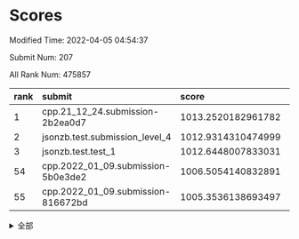 # Scores

Modified Time: 2022-04-05 04:54:37

Submit Num: 207

All Rank Num: 475857

| rank |               submit               |       score        |       sigma        | pk_num |
| :--- | :--------------------------------- | :----------------- | :----------------- | :----- |
| 1    | cpp.21_12_24.submission-2b2ea0d7   | 1013.2520182961782 | 0.8217970641684504 | 9193   |
| 2    | jsonzb.test.submission_level_4     | 1012.9314310474999 | 0.7958683256473024 | 9199   |
| 3    | jsonzb.test.test_1                 | 1012.6448007833031 | 0.8113856544855398 | 9194   |
| 54   | cpp.2022_01_09.submission-5b0e3de2 | 1006.5054140832891 | 0.733101607104635  | 9192   |
| 55   | cpp.2022_01_09.submission-816672bd | 1005.3536138693497 | 0.7352468636015953 | 9195   |


<details>
<summary>全部</summary>

| rank |                 submit                 |       score        |       sigma        | pk_num |
| :--- | :------------------------------------- | :----------------- | :----------------- | :----- |
| 1    | cpp.21_12_24.submission-2b2ea0d7       | 1013.2520182961782 | 0.8217970641684504 | 9193   |
| 2    | jsonzb.test.submission_level_4         | 1012.9314310474999 | 0.7958683256473024 | 9199   |
| 3    | jsonzb.test.test_1                     | 1012.6448007833031 | 0.8113856544855398 | 9194   |
| 4    | gobigger.level_3.submission_level_3_18 | 1011.8365409022247 | 0.7699880728320025 | 9197   |
| 5    | gobigger.level_3.submission_level_3_10 | 1011.6325940251021 | 0.763461944427207  | 9199   |
| 6    | gobigger.level_3.submission_level_3_12 | 1011.5202546161872 | 0.7874418832714142 | 9194   |
| 7    | gobigger.level_3.submission_level_3_26 | 1011.2511712286201 | 0.7575816845814661 | 9201   |
| 8    | gobigger.level_3.submission_level_3_45 | 1011.1632110799001 | 0.7483892902568036 | 9187   |
| 9    | gobigger.level_3.submission_level_3_11 | 1011.0697059306383 | 0.7597268232296654 | 9197   |
| 10   | gobigger.level_3.submission_level_3_13 | 1010.9569200724086 | 0.7862213354648214 | 9198   |
| 11   | gobigger.level_3.submission_level_3_4  | 1010.9463771328774 | 0.7436349629096698 | 9198   |
| 12   | gobigger.level_3.submission_level_3_8  | 1010.8498547641442 | 0.7828043579166469 | 9194   |
| 13   | gobigger.level_3.submission_level_3_1  | 1010.6445292138865 | 0.749834420897865  | 9196   |
| 14   | gobigger.level_3.submission_level_3_48 | 1010.6295863440635 | 0.7608303525285666 | 9203   |
| 15   | gobigger.level_3.submission_level_3_44 | 1010.5702326218556 | 0.7744164130346787 | 9195   |
| 16   | gobigger.level_3.submission_level_3_5  | 1010.5671316066221 | 0.7480222878458831 | 9190   |
| 17   | gobigger.level_3.submission_level_3_37 | 1010.5241179407601 | 0.7574963355632952 | 9197   |
| 18   | gobigger.level_3.submission_level_3_49 | 1010.5111779670689 | 0.7693159750828197 | 9199   |
| 19   | gobigger.level_3.submission_level_3_21 | 1010.4452262623719 | 0.7472030744559185 | 9194   |
| 20   | gobigger.level_3.submission_level_3_47 | 1010.3888125194097 | 0.7533796453860184 | 9194   |
| 21   | gobigger.level_3.submission_level_3_2  | 1010.3874819829695 | 0.7597016796028337 | 9194   |
| 22   | gobigger.level_3.submission_level_3_36 | 1010.3593692346526 | 0.750866080841294  | 9197   |
| 23   | gobigger.level_3.submission_level_3_32 | 1010.3291573102039 | 0.7749360747811703 | 9195   |
| 24   | gobigger.level_3.submission_level_3_35 | 1010.2856531759364 | 0.7459580995294443 | 9192   |
| 25   | gobigger.level_3.submission_level_3_31 | 1010.2627764079142 | 0.7509269677303715 | 9194   |
| 26   | gobigger.level_3.submission_level_3_0  | 1010.1992331767959 | 0.787047723518214  | 9193   |
| 27   | gobigger.level_3.submission_level_3_17 | 1010.1426766951233 | 0.7587027946350033 | 9198   |
| 28   | gobigger.level_3.submission_level_3_15 | 1010.061331697428  | 0.7896971304385005 | 9196   |
| 29   | gobigger.level_3.submission_level_3_34 | 1010.0411593539637 | 0.7483733298710571 | 9191   |
| 30   | gobigger.level_3.submission_level_3_23 | 1009.9109589686462 | 0.7535528696721397 | 9194   |
| 31   | gobigger.level_3.submission_level_3_22 | 1009.8084805798886 | 0.7558346255771956 | 9197   |
| 32   | gobigger.level_3.submission_level_3_41 | 1009.8012787557974 | 0.7573493748580551 | 9195   |
| 33   | gobigger.level_3.submission_level_3_3  | 1009.768114826051  | 0.753786945119699  | 9198   |
| 34   | gobigger.level_3.submission_level_3_19 | 1009.745163451702  | 0.7433965160691218 | 9200   |
| 35   | gobigger.level_3.submission_level_3_16 | 1009.7367935518264 | 0.7811723793397352 | 9196   |
| 36   | gobigger.level_3.submission_level_3_25 | 1009.7207953713558 | 0.7539095034417777 | 9193   |
| 37   | gobigger.level_3.submission_level_3_39 | 1009.5732823322928 | 0.7624955762735717 | 9197   |
| 38   | gobigger.level_3.submission_level_3_38 | 1009.5312133294364 | 0.7393175358926495 | 9195   |
| 39   | gobigger.level_3.submission_level_3_46 | 1009.4633402534275 | 0.7459613662868916 | 9192   |
| 40   | gobigger.level_3.submission_level_3_29 | 1009.444341893371  | 0.7717880961477888 | 9193   |
| 41   | gobigger.level_3.submission_level_3_43 | 1009.3906377119591 | 0.767347615308876  | 9197   |
| 42   | gobigger.level_3.submission_level_3_14 | 1009.2689248943    | 0.765321375805503  | 9197   |
| 43   | gobigger.level_3.submission_level_3_7  | 1009.1832867178485 | 0.7244046617752367 | 9191   |
| 44   | gobigger.level_3.submission_level_3_20 | 1008.9814186461607 | 0.7459476151772043 | 9198   |
| 45   | gobigger.level_3.submission_level_3_27 | 1008.9804558463036 | 0.7457472649619662 | 9192   |
| 46   | gobigger.level_3.submission_level_3_28 | 1008.9468755096169 | 0.733027003963173  | 9194   |
| 47   | gobigger.level_3.submission_level_3_40 | 1008.9284653896336 | 0.7241097199481866 | 9196   |
| 48   | gobigger.level_3.submission_level_3_42 | 1008.912513646711  | 0.7581466444426631 | 9197   |
| 49   | gobigger.level_3.submission_level_3_9  | 1008.8835976977491 | 0.7551621839802181 | 9194   |
| 50   | gobigger.level_3.submission_level_3_30 | 1008.7404259927672 | 0.7336768941657666 | 9196   |
| 51   | gobigger.level_3.submission_level_3_33 | 1008.6979710186124 | 0.7392453576306972 | 9192   |
| 52   | gobigger.level_3.submission_level_3_6  | 1008.5654043358832 | 0.7776260236221366 | 9197   |
| 53   | gobigger.level_3.submission_level_3_24 | 1008.361014916988  | 0.7362136099764633 | 9194   |
| 54   | cpp.2022_01_09.submission-5b0e3de2     | 1006.5054140832891 | 0.733101607104635  | 9192   |
| 55   | cpp.2022_01_09.submission-816672bd     | 1005.3536138693497 | 0.7352468636015953 | 9195   |
| 56   | gobigger.level_1.submission_level_1_24 | 1005.0036376420528 | 0.7072033235464152 | 9198   |
| 57   | gobigger.level_1.submission_level_1_28 | 1004.6212621768511 | 0.7227399664343347 | 9197   |
| 58   | gobigger.level_1.submission_level_1_36 | 1004.6028440373021 | 0.716756280913386  | 9192   |
| 59   | gobigger.level_1.submission_level_1_5  | 1004.359643888882  | 0.7239443233251308 | 9198   |
| 60   | gobigger.level_1.submission_level_1_40 | 1004.2626826054667 | 0.7163106549625443 | 9192   |
| 61   | gobigger.level_1.submission_level_1_34 | 1004.1806463826458 | 0.7095174599288445 | 9195   |
| 62   | gobigger.level_1.submission_level_1_32 | 1004.1547356743704 | 0.7218807531793494 | 9190   |
| 63   | gobigger.level_1.submission_level_1_31 | 1004.0138097872062 | 0.7131432291147897 | 9198   |
| 64   | gobigger.level_1.submission_level_1_3  | 1003.8479551545352 | 0.7192753803641596 | 9195   |
| 65   | gobigger.level_1.submission_level_1_47 | 1003.8180473646307 | 0.7176778983839809 | 9198   |
| 66   | gobigger.level_1.submission_level_1_16 | 1003.7827651070743 | 0.7117667795044041 | 9195   |
| 67   | gobigger.level_1.submission_level_1_26 | 1003.6769124850508 | 0.7145162024594642 | 9196   |
| 68   | gobigger.level_1.submission_level_1_22 | 1003.6229854062223 | 0.7165008436987207 | 9198   |
| 69   | gobigger.level_1.submission_level_1_23 | 1003.6071359529121 | 0.7203800867865451 | 9200   |
| 70   | gobigger.level_1.submission_level_1_29 | 1003.5947982643708 | 0.7108928736726426 | 9198   |
| 71   | gobigger.level_1.submission_level_1_17 | 1003.5590920351073 | 0.7196902042415753 | 9195   |
| 72   | gobigger.level_1.submission_level_1_21 | 1003.4536597198218 | 0.7171603337798009 | 9194   |
| 73   | gobigger.level_1.submission_level_1_12 | 1003.4104257583743 | 0.716080262074872  | 9195   |
| 74   | gobigger.level_1.submission_level_1_7  | 1003.366023118838  | 0.7169478549470218 | 9199   |
| 75   | gobigger.level_1.submission_level_1_13 | 1003.2351937080623 | 0.7190316205915803 | 9193   |
| 76   | gobigger.level_1.submission_level_1_10 | 1003.2120089408722 | 0.7166407357193358 | 9193   |
| 77   | gobigger.level_1.submission_level_1_46 | 1003.2053904607925 | 0.7063705691310151 | 9191   |
| 78   | gobigger.level_1.submission_level_1_38 | 1003.1932588547495 | 0.7020557827953491 | 9197   |
| 79   | gobigger.level_1.submission_level_1_11 | 1003.1838497959632 | 0.7167182143616403 | 9198   |
| 80   | gobigger.level_1.submission_level_1_2  | 1003.1215707607585 | 0.7092572571038572 | 9194   |
| 81   | gobigger.level_1.submission_level_1_37 | 1003.0992362384441 | 0.7109745627878273 | 9193   |
| 82   | gobigger.level_1.submission_level_1_9  | 1003.0913331676871 | 0.7090823564063699 | 9196   |
| 83   | gobigger.level_1.submission_level_1_49 | 1003.0184594640325 | 0.7155355380040843 | 9197   |
| 84   | gobigger.level_1.submission_level_1_8  | 1002.9962357310493 | 0.7091975590838557 | 9196   |
| 85   | gobigger.level_1.submission_level_1_25 | 1002.8921277177823 | 0.7172023829650085 | 9192   |
| 86   | gobigger.level_1.submission_level_1_4  | 1002.8709947241882 | 0.7069313695899404 | 9195   |
| 87   | gobigger.level_1.submission_level_1_6  | 1002.8646849016123 | 0.7284222788420266 | 9186   |
| 88   | gobigger.level_1.submission_level_1_14 | 1002.8587819870103 | 0.7175176587178884 | 9195   |
| 89   | gobigger.level_1.submission_level_1_39 | 1002.8412248998283 | 0.7128312938526746 | 9195   |
| 90   | gobigger.level_1.submission_level_1_19 | 1002.8178325312682 | 0.72544815309481   | 9195   |
| 91   | gobigger.level_1.submission_level_1_48 | 1002.8158799080545 | 0.7167063101019503 | 9200   |
| 92   | gobigger.level_1.submission_level_1_15 | 1002.7923545330541 | 0.726528257873235  | 9194   |
| 93   | gobigger.level_1.submission_level_1_41 | 1002.7868579194749 | 0.7036373251120173 | 9193   |
| 94   | gobigger.level_1.submission_level_1_42 | 1002.7686064387959 | 0.711209853534504  | 9194   |
| 95   | gobigger.level_1.submission_level_1_33 | 1002.7570079655667 | 0.7064316105843602 | 9195   |
| 96   | gobigger.level_1.submission_level_1_30 | 1002.5566273238359 | 0.721069507800906  | 9197   |
| 97   | gobigger.level_1.submission_level_1_18 | 1002.5501951062402 | 0.7251329906879693 | 9197   |
| 98   | gobigger.level_1.submission_level_1_27 | 1002.5189059612779 | 0.708014239078782  | 9189   |
| 99   | gobigger.level_1.submission_level_1_43 | 1002.4910329255287 | 0.7121020688176106 | 9190   |
| 100  | gobigger.level_1.submission_level_1_45 | 1002.4118775474683 | 0.7055770629070386 | 9193   |
| 101  | gobigger.level_1.submission_level_1_44 | 1002.3930719962642 | 0.7143985843856446 | 9195   |
| 102  | gobigger.level_1.submission_level_1_35 | 1002.1534829071287 | 0.7145523512914903 | 9195   |
| 103  | gobigger.level_1.submission_level_1_20 | 1001.8963702879826 | 0.7175492924828797 | 9199   |
| 104  | gobigger.level_1.submission_level_1_1  | 1001.7301841977329 | 0.7195087177008994 | 9196   |
| 105  | gobigger.level_1.submission_level_1_0  | 1001.5542255084672 | 0.7191089760133669 | 9197   |
| 106  | gobigger.random.submission_random_37   | 998.1100188949232  | 0.7056994267236895 | 9198   |
| 107  | gobigger.random.submission_random_27   | 997.7442034036281  | 0.7138431534142938 | 9197   |
| 108  | gobigger.random.submission_random_25   | 997.4849815841488  | 0.6948038957029204 | 9197   |
| 109  | gobigger.random.submission_random_41   | 997.1756156955613  | 0.7113787368773871 | 9193   |
| 110  | gobigger.random.submission_random_28   | 997.0892607947218  | 0.7171746892135915 | 9197   |
| 111  | gobigger.random.submission_random_35   | 997.0564154365321  | 0.6979901636853578 | 9197   |
| 112  | gobigger.random.submission_random_21   | 996.9948602331325  | 0.6964224456816279 | 9198   |
| 113  | gobigger.random.submission_random_38   | 996.9412497006817  | 0.69878779006164   | 9198   |
| 114  | gobigger.random.submission_random_39   | 996.8948151578281  | 0.7071440940449009 | 9199   |
| 115  | gobigger.random.submission_random_42   | 996.8871876173555  | 0.7104203769998451 | 9200   |
| 116  | gobigger.random.submission_random_9    | 996.7305345447431  | 0.7031664286452152 | 9198   |
| 117  | gobigger.random.submission_random_34   | 996.7044804279217  | 0.7184280727871647 | 9195   |
| 118  | gobigger.random.submission_random_49   | 996.6390830116814  | 0.7117610940358642 | 9188   |
| 119  | gobigger.random.submission_random_13   | 996.5727475664577  | 0.716449223467699  | 9196   |
| 120  | gobigger.random.submission_random_31   | 996.4796592606698  | 0.7136200804397049 | 9195   |
| 121  | gobigger.random.submission_random_26   | 996.4741878078447  | 0.7017462482857361 | 9194   |
| 122  | gobigger.random.submission_random_10   | 996.4739174453184  | 0.7289185675231171 | 9203   |
| 123  | gobigger.random.submission_random_18   | 996.328116607575   | 0.7126495349869738 | 9198   |
| 124  | gobigger.random.submission_random_1    | 996.2672175085283  | 0.7228762622039627 | 9194   |
| 125  | gobigger.random.submission_random_16   | 996.2282402958992  | 0.7242504882090722 | 9195   |
| 126  | gobigger.random.submission_random_20   | 996.2246697000334  | 0.6990560131334429 | 9201   |
| 127  | gobigger.random.submission_random_32   | 996.1998541521333  | 0.7061218402789108 | 9195   |
| 128  | gobigger.random.submission_random_22   | 996.1702537958462  | 0.7065384308947922 | 9193   |
| 129  | gobigger.random.submission_random_0    | 996.1644239169235  | 0.7061095264279126 | 9199   |
| 130  | gobigger.random.submission_random_44   | 996.1336334470732  | 0.7099639060523092 | 9196   |
| 131  | gobigger.random.submission_random_30   | 996.1132162980686  | 0.7029080802565748 | 9196   |
| 132  | gobigger.random.submission_random_33   | 995.9292423464049  | 0.7164369950394428 | 9196   |
| 133  | gobigger.random.submission_random_11   | 995.8563716926014  | 0.7139843561385101 | 9202   |
| 134  | gobigger.random.submission_random_5    | 995.8373229498078  | 0.7159389047568401 | 9194   |
| 135  | gobigger.random.submission_random_7    | 995.8349683175549  | 0.723462622237816  | 9195   |
| 136  | gobigger.random.submission_random_45   | 995.7749972010638  | 0.7055423954951051 | 9196   |
| 137  | gobigger.random.submission_random_3    | 995.7611151381415  | 0.7220169859924871 | 9200   |
| 138  | gobigger.random.submission_random_43   | 995.7465922523513  | 0.7014907826969338 | 9191   |
| 139  | gobigger.random.submission_random_12   | 995.6146763330828  | 0.7222358886587107 | 9198   |
| 140  | gobigger.random.submission_random_46   | 995.5948803512292  | 0.7050445017337464 | 9193   |
| 141  | gobigger.random.submission_random_19   | 995.475294422485   | 0.7048340726475557 | 9195   |
| 142  | gobigger.random.submission_random_2    | 995.4574866422718  | 0.7291067879657606 | 9191   |
| 143  | gobigger.random.submission_random_8    | 995.3943014936239  | 0.7174452241827917 | 9193   |
| 144  | gobigger.random.submission_random_36   | 995.391488335276   | 0.7213772699257381 | 9192   |
| 145  | gobigger.random.submission_random_14   | 995.3750654920298  | 0.7104377570318371 | 9192   |
| 146  | gobigger.random.submission_random_29   | 995.3338110696789  | 0.7124561083738729 | 9197   |
| 147  | gobigger.random.submission_random_23   | 995.3153669294246  | 0.7089537557232546 | 9196   |
| 148  | gobigger.random.submission_random_15   | 995.3077451485809  | 0.7054104765419422 | 9194   |
| 149  | gobigger.random.submission_random_47   | 995.2109064789884  | 0.7144449243359302 | 9191   |
| 150  | gobigger.random.submission_random_48   | 995.1836615594891  | 0.6988184071669054 | 9195   |
| 151  | gobigger.random.submission_random_4    | 994.9094859838515  | 0.7046061206189574 | 9196   |
| 152  | gobigger.random.submission_random_6    | 994.8027680893601  | 0.7114057967633073 | 9189   |
| 153  | gobigger.level_2.submission_level_2_6  | 994.7794293900622  | 0.7354389177987345 | 9196   |
| 154  | gobigger.random.submission_random_40   | 994.7642922416331  | 0.7126971494173214 | 9195   |
| 155  | gobigger.random.submission_random_17   | 994.6278364370013  | 0.7280438046789313 | 9193   |
| 156  | gobigger.random.submission_random_24   | 994.4789662777573  | 0.7138793746895318 | 9197   |
| 157  | gobigger.level_2.submission_level_2_20 | 994.4641064515687  | 0.7240276219364781 | 9197   |
| 158  | gobigger.level_2.submission_level_2_34 | 994.2976476081254  | 0.7275360754131148 | 9192   |
| 159  | gobigger.level_2.submission_level_2_0  | 993.6685507742637  | 0.734334791631857  | 9196   |
| 160  | gobigger.level_2.submission_level_2_29 | 993.6470216198337  | 0.7376942527803996 | 9197   |
| 161  | gobigger.level_2.submission_level_2_43 | 993.634895418955   | 0.7363954131560161 | 9197   |
| 162  | gobigger.level_2.submission_level_2_13 | 993.4201174622395  | 0.7300486192300213 | 9193   |
| 163  | gobigger.level_2.submission_level_2_46 | 993.3999970195018  | 0.7351848311532563 | 9193   |
| 164  | gobigger.level_2.submission_level_2_27 | 993.1989710988892  | 0.7192862151984336 | 9198   |
| 165  | gobigger.level_2.submission_level_2_22 | 993.1863870016267  | 0.7242934912921775 | 9198   |
| 166  | gobigger.level_2.submission_level_2_9  | 992.9061199828013  | 0.752745878093285  | 9199   |
| 167  | gobigger.level_2.submission_level_2_12 | 992.7221775554403  | 0.7452242496410271 | 9194   |
| 168  | gobigger.level_2.submission_level_2_37 | 992.5833384173044  | 0.7381629588097921 | 9195   |
| 169  | gobigger.level_2.submission_level_2_2  | 992.5565031007586  | 0.746835452257624  | 9192   |
| 170  | gobigger.level_2.submission_level_2_42 | 992.5398859266647  | 0.7400949579665034 | 9191   |
| 171  | gobigger.level_2.submission_level_2_15 | 992.5284302042032  | 0.7380969152447919 | 9197   |
| 172  | gobigger.level_2.submission_level_2_39 | 992.5156668162853  | 0.7604750523050697 | 9199   |
| 173  | gobigger.level_2.submission_level_2_17 | 992.472191889001   | 0.7448938398124397 | 9195   |
| 174  | gobigger.level_2.submission_level_2_3  | 992.4052995292321  | 0.7437742053330749 | 9194   |
| 175  | gobigger.level_2.submission_level_2_23 | 992.3968187083155  | 0.7575311040093711 | 9193   |
| 176  | gobigger.level_2.submission_level_2_7  | 992.3530300436213  | 0.7356873360120773 | 9191   |
| 177  | gobigger.level_2.submission_level_2_8  | 992.2405003499088  | 0.754493299107975  | 9196   |
| 178  | gobigger.level_2.submission_level_2_48 | 992.235607353441   | 0.7372184116120247 | 9194   |
| 179  | gobigger.level_2.submission_level_2_30 | 992.1049723983768  | 0.7507219752070199 | 9194   |
| 180  | gobigger.level_2.submission_level_2_49 | 992.081416022148   | 0.749705093497832  | 9192   |
| 181  | gobigger.level_2.submission_level_2_25 | 992.0540017052483  | 0.7531564057368703 | 9193   |
| 182  | gobigger.level_2.submission_level_2_26 | 992.0028288126803  | 0.7421653807127515 | 9199   |
| 183  | gobigger.level_2.submission_level_2_24 | 991.975760567338   | 0.7497527691614879 | 9194   |
| 184  | gobigger.level_2.submission_level_2_38 | 991.9477016289235  | 0.7381999967364905 | 9194   |
| 185  | gobigger.level_2.submission_level_2_10 | 991.9209489662029  | 0.7497171986632297 | 9197   |
| 186  | gobigger.level_2.submission_level_2_33 | 991.9164481574481  | 0.7384374198034176 | 9193   |
| 187  | gobigger.level_2.submission_level_2_35 | 991.8922513787721  | 0.750707886852287  | 9192   |
| 188  | gobigger.level_2.submission_level_2_1  | 991.8670215101815  | 0.7613509829896697 | 9198   |
| 189  | gobigger.level_2.submission_level_2_11 | 991.7444056748709  | 0.7553027508147746 | 9201   |
| 190  | gobigger.level_2.submission_level_2_47 | 991.5598355034299  | 0.7499114407592115 | 9191   |
| 191  | gobigger.level_2.submission_level_2_28 | 991.5582885362694  | 0.7434338603079295 | 9188   |
| 192  | gobigger.level_2.submission_level_2_44 | 991.4647978107937  | 0.7526787291396878 | 9190   |
| 193  | gobigger.level_2.submission_level_2_41 | 991.3831668747149  | 0.7425535183547173 | 9195   |
| 194  | gobigger.level_2.submission_level_2_4  | 991.3794521928579  | 0.7641428650875295 | 9188   |
| 195  | gobigger.level_2.submission_level_2_21 | 991.3562707575742  | 0.7341320905457703 | 9200   |
| 196  | gobigger.level_2.submission_level_2_45 | 991.3032690576049  | 0.7454611350547362 | 9197   |
| 197  | gobigger.level_2.submission_level_2_31 | 991.2763227233689  | 0.7411762397298212 | 9196   |
| 198  | gobigger.level_2.submission_level_2_19 | 991.2580188768596  | 0.7573068645379012 | 9200   |
| 199  | gobigger.level_2.submission_level_2_18 | 991.2287988827172  | 0.7485637241952188 | 9198   |
| 200  | gobigger.level_2.submission_level_2_32 | 991.2077332434959  | 0.7453662222056404 | 9197   |
| 201  | gobigger.level_2.submission_level_2_40 | 991.0826956235813  | 0.7554259044829071 | 9201   |
| 202  | gobigger.level_2.submission_level_2_14 | 990.565211220461   | 0.7410078619186105 | 9199   |
| 203  | gobigger.level_2.submission_level_2_5  | 990.4895278487285  | 0.783239881139406  | 9198   |
| 204  | gobigger.level_2.submission_level_2_16 | 989.6828397788214  | 0.7709533496769122 | 9193   |
| 205  | gobigger.level_2.submission_level_2_36 | 989.3313565047043  | 0.7832081382715367 | 9195   |
| 206  | gobigger.none.submission_none_1        | 977.1950724217038  | 1.3636281604937346 | 9198   |
| 207  | gobigger.none.submission_none_0        | 976.0500962767536  | 1.4686065902995293 | 9198   |

</details>